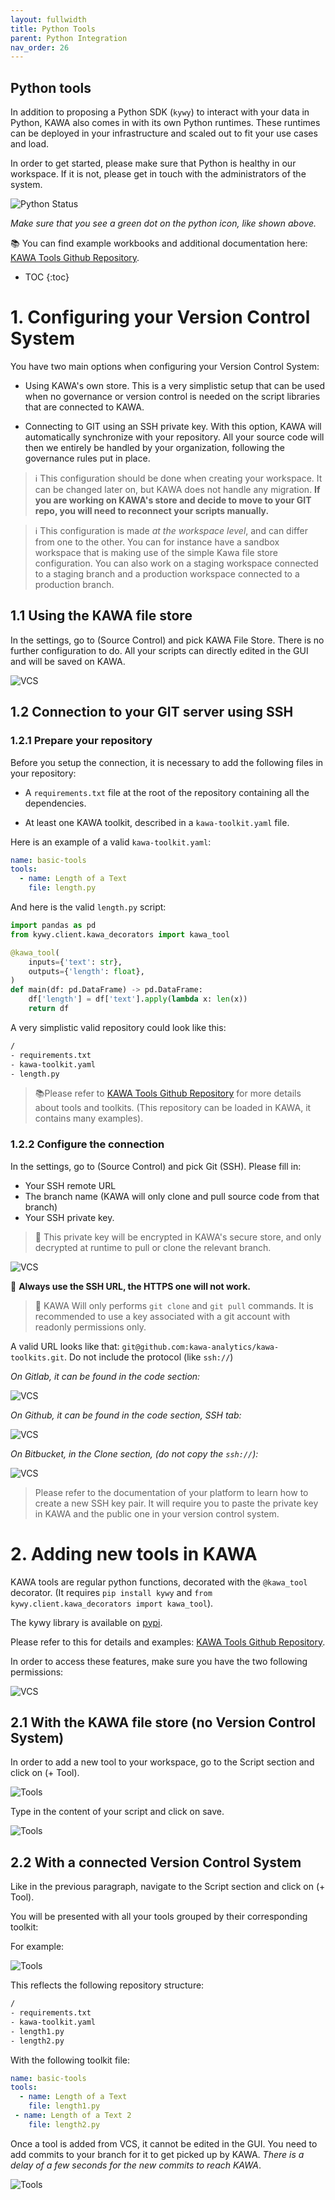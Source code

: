 ```yaml
---
layout: fullwidth
title: Python Tools
parent: Python Integration
nav_order: 26
---
```


Python tools
---

In addition to proposing a Python SDK (`kywy`) to interact with your data in Python, KAWA also comes in with its own Python runtimes.
These runtimes can be deployed in your infrastructure and scaled out to fit your use cases and load.

In order to get started, please make sure that Python is healthy in our workspace. If it is not, please get in touch with the administrators of the system.

![Python Status](./readme-assets/python_status.png)

_Make sure that you see a green dot on the python icon, like shown above._



📚 You can find example workbooks and additional documentation here: [KAWA Tools Github Repository](https://github.com/kawa-analytics/kawa-toolkits).

* TOC
{:toc}


# 1. Configuring your Version Control System

You have two main options when configuring your Version Control System:

- Using KAWA's own store. This is a very simplistic setup that can be used when no governance or version control is needed on the script libraries that are connected to KAWA.

- Connecting to GIT using an SSH private key. With this option, KAWA will automatically synchronize with your repository. All your source code will then we entirely be handled by your organization, following the governance rules put in place.

> ℹ️ This configuration should be done when creating your workspace. It can be changed later on, but KAWA does not handle any migration. __If you are working on KAWA's store and decide to move to your GIT repo, you will need to reconnect your scripts manually.__

> ℹ️ This configuration is made _at the workspace level_, and can differ from one to the other. You can for instance have a sandbox workspace that is making use of the simple Kawa file store configuration. You can also work on a staging workspace connected to a staging branch and a production workspace connected to a production branch.

## 1.1 Using the KAWA file store

In the settings, go to (Source Control) and pick KAWA File Store.
There is no further configuration to do. All your scripts can directly edited in the GUI and will be saved on KAWA.

![VCS](./readme-assets/vcs1.png)

## 1.2 Connection to your GIT server using SSH

### 1.2.1 Prepare your repository

Before you setup the connection, it is necessary to add the following files in your repository:

- A `requirements.txt` file at the root of the repository containing all the dependencies.

- At least one KAWA toolkit, described in a `kawa-toolkit.yaml` file.


Here is an example of a valid `kawa-toolkit.yaml`:

```yaml
name: basic-tools
tools:
  - name: Length of a Text
    file: length.py
```

And here is the valid `length.py` script:

```python
import pandas as pd
from kywy.client.kawa_decorators import kawa_tool

@kawa_tool(
    inputs={'text': str},
    outputs={'length': float},
)
def main(df: pd.DataFrame) -> pd.DataFrame:
    df['length'] = df['text'].apply(lambda x: len(x))
    return df
```

A very simplistic valid repository could look like this:

```txt
/
- requirements.txt
- kawa-toolkit.yaml
- length.py
```

> 📚Please refer to [KAWA Tools Github Repository](https://github.com/kawa-analytics/kawa-toolkits) for more details about tools and toolkits. (This repository can be loaded in KAWA, it contains many examples).

### 1.2.2 Configure the connection

In the settings, go to (Source Control) and pick Git (SSH).
Please fill in:

- Your SSH remote URL
- The branch name (KAWA will only clone and pull source code from that branch)
- Your SSH private key.

> 🔐 This private key will be encrypted in KAWA's secure store, and only decrypted at runtime to pull or clone the relevant branch.

![VCS](./readme-assets/vcs2.png)

🚨 __Always use the SSH URL, the HTTPS one will not work.__

> 🔐 KAWA Will only performs `git clone` and `git pull` commands. It is recommended to use a key associated with a git account with readonly permissions only.

A valid URL looks like that: `git@github.com:kawa-analytics/kawa-toolkits.git`. Do not include the protocol (like `ssh://`)

_On Gitlab, it can be found in the code section:_

![VCS](./readme-assets/vcs3.png)

_On Github, it can be found in the code section, SSH tab:_

![VCS](./readme-assets/vcs4.png)


_On Bitbucket, in the Clone section, (do not copy the `ssh://`):_

![VCS](./readme-assets/vcs5.png)


> Please refer to the documentation of your platform to learn how to create a new SSH key pair. It will require you to paste the private key in KAWA and the public one in your version control system.

# 2. Adding new tools in KAWA

KAWA tools are regular python functions, decorated with the `@kawa_tool` decorator. (It requires `pip install kywy` and `from kywy.client.kawa_decorators import kawa_tool`).

The kywy library is available on [pypi](https://pypi.org/project/kywy/). 

Please refer to this for details and examples: [KAWA Tools Github Repository](https://github.com/kawa-analytics/kawa-toolkits).


In order to access these features, make sure you have the two following permissions:

![VCS](./readme-assets/scripts1.png)


## 2.1 With the KAWA file store (no Version Control System)

In order to add a new tool to your workspace, go to the Script section and click on (+ Tool).

![Tools](./readme-assets/scripts2.png)

Type in the content of your script and click on save.

![Tools](./readme-assets/scripts3.png)

## 2.2 With a connected Version Control System

Like in the previous paragraph, navigate to the Script section and click on (+ Tool).

You will be presented with all your tools grouped by their corresponding toolkit:

For example:

![Tools](./readme-assets/scripts4.png)


This reflects the following repository structure:

```txt
/
- requirements.txt
- kawa-toolkit.yaml
- length1.py
- length2.py
```

With the following toolkit file:

```yaml
name: basic-tools
tools:
  - name: Length of a Text
    file: length1.py
 - name: Length of a Text 2
    file: length2.py
```

Once a tool is added from VCS, it cannot be edited in the GUI. You need to add commits to your branch for it to get picked up by KAWA. _There is a delay of a few seconds for the new commits to reach KAWA_.


![Tools](./readme-assets/scripts5.png)

